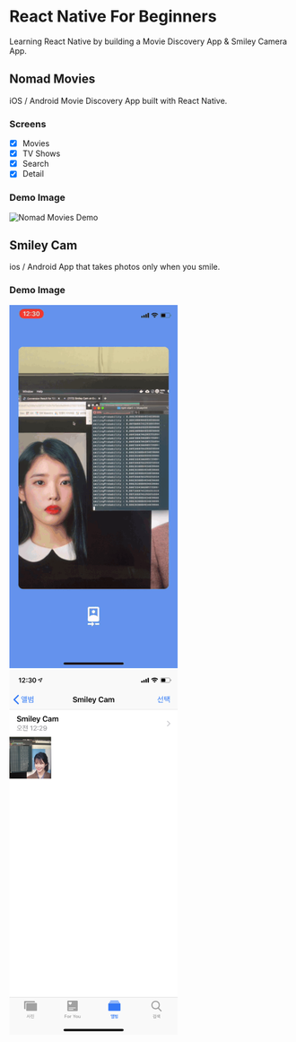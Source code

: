 # React Native For Beginners

Learning React Native by building a Movie Discovery App & Smiley Camera App.

## Nomad Movies

iOS / Android Movie Discovery App built with React Native.

### Screens

-   [x] Movies
-   [x] TV Shows
-   [x] Search
-   [x] Detail

### Demo Image

![Nomad Movies Demo](demo/nomad-movies-demo.gif)

## Smiley Cam

ios / Android App that takes photos only when you smile.

### Demo Image

<img src="/demo/smiley-cam-demo.gif" width="300" height="auto" alt="아직 안만듬">
<img src="/demo/smiley-cam-demo2.png" width="300" height="auto" alt="아직 안만듬"><br>
